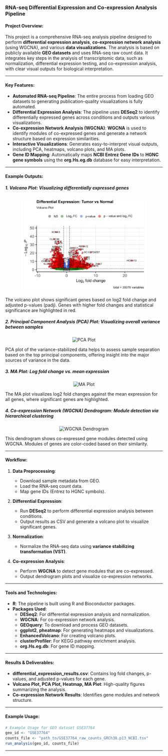 ### RNA-seq Differential Expression and Co-expression Analysis Pipeline

#### Project Overview:
This project is a comprehensive RNA-seq analysis pipeline designed to perform **differential expression analysis**, **co-expression network analysis** (using WGCNA), and various **data visualizations**. The analysis is based on publicly available **GEO datasets** and uses RNA-seq raw count data. It integrates key steps in the analysis of transcriptomic data, such as normalization, differential expression testing, and co-expression analysis, with clear visual outputs for biological interpretation.

---

#### Key Features:
- **Automated RNA-seq Pipeline**: The entire process from loading GEO datasets to generating publication-quality visualizations is fully automated.
- **Differential Expression Analysis**: The pipeline uses **DESeq2** to identify differentially expressed genes across conditions and outputs various visualizations.
- **Co-expression Network Analysis (WGCNA)**: **WGCNA** is used to identify modules of co-expressed genes and generate a network structure based on expression similarities.
- **Interactive Visualizations**: Generates easy-to-interpret visual outputs, including PCA, heatmaps, volcano plots, and MA plots.
- **Gene ID Mapping**: Automatically maps **NCBI Entrez Gene IDs** to **HGNC gene symbols** using the **org.Hs.eg.db** database for easy interpretation.
---

#### Example Outputs:

##### 1. **Volcano Plot**: Visualizing differentially expressed genes

<p align="center">
  <img src="volcano_plot_tumor_vs_normal.png" alt="Volcano Plot" width="400"/>
</p>

The volcano plot shows significant genes based on log2 fold change and adjusted p-values (padj). Genes with higher fold changes and statistical significance are highlighted in red.

##### 2. **Principal Component Analysis (PCA) Plot**: Visualizing overall variance between samples

<p align="center">
  <img src="path_to_pca_plot.png" alt="PCA Plot" width="400"/>
</p>

PCA plot of the variance-stabilized data helps to assess sample separation based on the top principal components, offering insight into the major sources of variance in the data.

##### 3. **MA Plot**: Log fold change vs. mean expression

<p align="center">
  <img src="path_to_ma_plot.png" alt="MA Plot" width="400"/>
</p>

The MA plot visualizes log2 fold changes against the mean expression for all genes, where significant genes are highlighted.

##### 4. **Co-expression Network (WGCNA) Dendrogram**: Module detection via hierarchical clustering

<p align="center">
  <img src="path_to_wgcna_dendrogram.png" alt="WGCNA Dendrogram" width="400"/>
</p>

This dendrogram shows co-expressed gene modules detected using WGCNA. Modules of genes are color-coded based on their similarity.

---

#### Workflow:

1. **Data Preprocessing**:
   - Download sample metadata from GEO.
   - Load the RNA-seq count data.
   - Map gene IDs (Entrez to HGNC symbols).

2. **Differential Expression**:
   - Run **DESeq2** to perform differential expression analysis between conditions.
   - Output results as CSV and generate a volcano plot to visualize significant genes.

3. **Normalization**:
   - Normalize the RNA-seq data using **variance stabilizing transformation (VST)**.

4. **Co-expression Analysis**:
   - Perform **WGCNA** to detect gene modules that are co-expressed.
   - Output dendrogram plots and visualize co-expression networks.
---

#### Tools and Technologies:
- **R**: The pipeline is built using R and Bioconductor packages.
- **Packages Used**:
  - **DESeq2**: For differential expression analysis and normalization.
  - **WGCNA**: For co-expression network analysis.
  - **GEOquery**: To download and process GEO datasets.
  - **ggplot2**, **pheatmap**: For generating heatmaps and visualizations.
  - **EnhancedVolcano**: For creating volcano plots.
  - **clusterProfiler**: For KEGG pathway enrichment analysis.
  - **org.Hs.eg.db**: For gene ID mapping.

---

#### Results & Deliverables:
- **differential_expression_results.csv**: Contains log fold changes, p-values, and adjusted p-values for each gene.
- **Volcano Plot, PCA Plot, Heatmap, MA Plot**: High-quality figures summarizing the analysis.
- **Co-expression Network Results**: Identifies gene modules and network structure.
---

#### Example Usage:

```r
# Example Usage for GEO dataset GSE37764
geo_id <- "GSE37764"
counts_file <- "path_to/GSE37764_raw_counts_GRCh38.p13_NCBI.tsv"
run_analysis(geo_id, counts_file)
```

---

